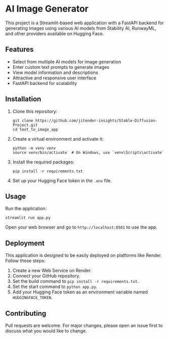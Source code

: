 # AI Image Generator

This project is a Streamlit-based web application with a FastAPI backend for generating images using various AI models from Stability AI, RunwayML, and other providers available on Hugging Face.

## Features

- Select from multiple AI models for image generation
- Enter custom text prompts to generate images
- View model information and descriptions
- Attractive and responsive user interface
- FastAPI backend for scalability

## Installation

1. Clone this repository:
   ```
   git clone https://github.com/jitender-insights/Stable-Diffusion-Project.git
   cd text_to_image_app
   ```

2. Create a virtual environment and activate it:
   ```
   python -m venv venv
   source venv/bin/activate  # On Windows, use `venv\Scripts\activate`
   ```

3. Install the required packages:
   ```
   pip install -r requirements.txt
   ```

4. Set up your Hugging Face token in the `.env` file.

## Usage

Run the application:

```
streamlit run app.py
```

Open your web browser and go to `http://localhost:8501` to use the app.

## Deployment

This application is designed to be easily deployed on platforms like Render. Follow these steps:

1. Create a new Web Service on Render.
2. Connect your GitHub repository.
3. Set the build command to `pip install -r requirements.txt`.
4. Set the start command to `python app.py`.
5. Add your Hugging Face token as an environment variable named `HUGGINGFACE_TOKEN`.

## Contributing

Pull requests are welcome. For major changes, please open an issue first to discuss what you would like to change.
